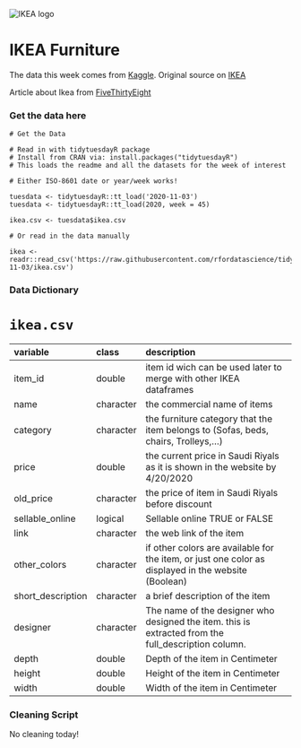 ![IKEA logo](https://fivethirtyeight.com/wp-content/uploads/2016/10/ap_114334808154.jpg?w=575)

# IKEA Furniture

The data this week comes from [Kaggle](https://www.kaggle.com/ahmedkallam/ikea-sa-furniture-web-scraping). Original source on [IKEA](https://www.ikea.com/sa/en/cat/furniture-fu001/)

Article about Ikea from [FiveThirtyEight](https://fivethirtyeight.com/features/the-weird-economics-of-ikea/)

### Get the data here

```{r}
# Get the Data

# Read in with tidytuesdayR package 
# Install from CRAN via: install.packages("tidytuesdayR")
# This loads the readme and all the datasets for the week of interest

# Either ISO-8601 date or year/week works!

tuesdata <- tidytuesdayR::tt_load('2020-11-03')
tuesdata <- tidytuesdayR::tt_load(2020, week = 45)

ikea.csv <- tuesdata$ikea.csv

# Or read in the data manually

ikea <- readr::read_csv('https://raw.githubusercontent.com/rfordatascience/tidytuesday/main/data/2020/2020-11-03/ikea.csv')

```
### Data Dictionary

# `ikea.csv`

|variable          |class     |description |
|:-----------------|:---------|:-----------|
|item_id           |double    | item id wich can be used later to merge with other IKEA dataframes |
|name              |character | the commercial name of items |
|category          |character | the furniture category that the item belongs to (Sofas, beds, chairs, Trolleys,…) |
|price             |double    | the current price in Saudi Riyals as it is shown in the website by 4/20/2020 |
|old_price         |character | the price of item in Saudi Riyals before discount |
|sellable_online   |logical   | Sellable online TRUE or FALSE |
|link              |character | the web link of the item |
|other_colors      |character | if other colors are available for the item, or just one color as displayed in the website (Boolean) |
|short_description |character | a brief description of the item |
|designer          |character | The name of the designer who designed the item. this is extracted from the full_description column. |
|depth             |double    | Depth of the item in Centimeter |
|height            |double    | Height of the item in Centimeter|
|width             |double    | Width of the item in Centimeter|

### Cleaning Script

No cleaning today!
